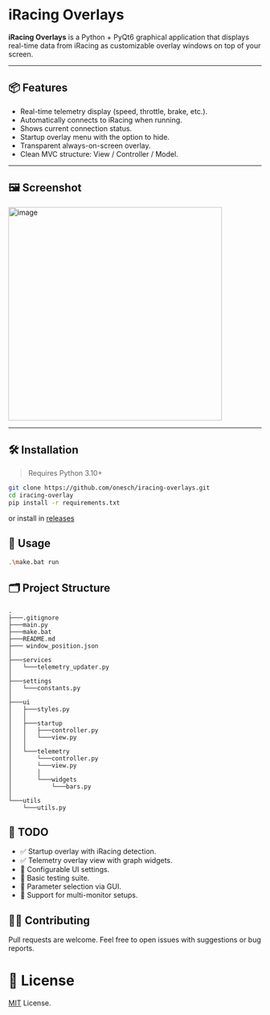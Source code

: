 # iRacing Overlays

**iRacing Overlays** is a Python + PyQt6 graphical application that displays real-time data from iRacing as customizable overlay windows on top of your screen.

---

## 📦 Features

- Real-time telemetry display (speed, throttle, brake, etc.).
- Automatically connects to iRacing when running.
- Shows current connection status.
- Startup overlay menu with the option to hide.
- Transparent always-on-screen overlay.
- Clean MVC structure: View / Controller / Model.

---

## 🖼️ Screenshot

<img width="425" alt="image" src="https://github.com/user-attachments/assets/8366cc71-5333-4b6e-86b9-a2a62e5f5443" />

---

## 🛠️ Installation

> Requires Python 3.10+

```bash
git clone https://github.com/onesch/iracing-overlays.git
cd iracing-overlay
pip install -r requirements.txt
```
or install in [releases](https://github.com/onesch/iracing-overlays/releases/tag/publish)

## 🚀 Usage
```bash
.\make.bat run
```

## 🗂️ Project Structure
```
.
├───.gitignore
├───main.py
├───make.bat
├───README.md
├─── window_position.json      
│
├───services
│   └───telemetry_updater.py
│
├───settings
│   └───constants.py
│
├───ui
│   ├───styles.py
│   │
│   ├───startup
│   │   ├───controller.py
│   │   └───view.py
│   │
│   └───telemetry
│       └───controller.py
│       └───view.py
│       │
│       └───widgets
│           └───bars.py
│
└───utils
    └───utils.py

```

## 📌 TODO
- ✅ Startup overlay with iRacing detection.
- ✅ Telemetry overlay view with graph widgets.
- 🔲 Configurable UI settings.
- 🔲 Basic testing suite.
- 🔲 Parameter selection via GUI.
- 🔲 Support for multi-monitor setups.

## 🧑‍💻 Contributing
Pull requests are welcome. Feel free to open issues with suggestions or bug reports.

# 📄 License
[MIT](https://github.com/onesch/iracing-overlays/blob/master/LICENSE) License.
